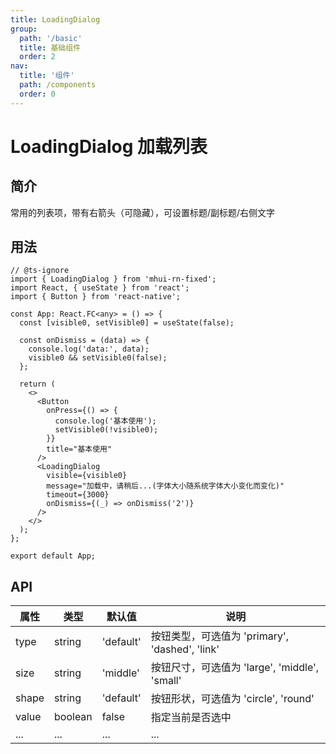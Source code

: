 ```yaml
---
title: LoadingDialog
group:
  path: '/basic'
  title: 基础组件
  order: 2
nav:
  title: '组件'
  path: /components
  order: 0
---
```


# LoadingDialog 加载列表

## 简介

常用的列表项，带有右箭头（可隐藏），可设置标题/副标题/右侧文字

## 用法

```tsx
// @ts-ignore
import { LoadingDialog } from 'mhui-rn-fixed';
import React, { useState } from 'react';
import { Button } from 'react-native';

const App: React.FC<any> = () => {
  const [visible0, setVisible0] = useState(false);

  const onDismiss = (data) => {
    console.log('data:', data);
    visible0 && setVisible0(false);
  };

  return (
    <>
      <Button
        onPress={() => {
          console.log('基本使用');
          setVisible0(!visible0);
        }}
        title="基本使用"
      />
      <LoadingDialog
        visible={visible0}
        message="加载中，请稍后...(字体大小随系统字体大小变化而变化)"
        timeout={3000}
        onDismiss={(_) => onDismiss('2')}
      />
    </>
  );
};

export default App;
```

## API

| 属性  | 类型    | 默认值    | 说明                                           |
| ----- | ------- | --------- | ---------------------------------------------- |
| type  | string  | 'default' | 按钮类型，可选值为 'primary', 'dashed', 'link' |
| size  | string  | 'middle'  | 按钮尺寸，可选值为 'large', 'middle', 'small'  |
| shape | string  | 'default' | 按钮形状，可选值为 'circle', 'round'           |
| value | boolean | false     | 指定当前是否选中                               |
| ...   | ...     | ...       | ...                                            |
